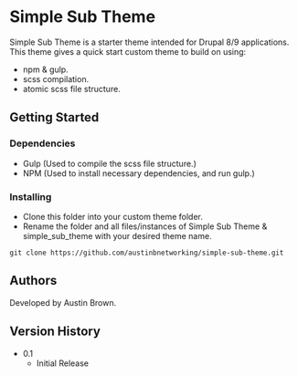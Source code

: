 # Simple Sub Theme

Simple Sub Theme is a starter theme intended for Drupal 8/9 applications.
This theme gives a quick start custom theme to build on using:
- npm & gulp.
- scss compilation.
- atomic scss file structure.

## Getting Started

### Dependencies

* Gulp (Used to compile the scss file structure.)
* NPM (Used to install necessary dependencies, and run gulp.)

### Installing

* Clone this folder into your custom theme folder.
* Rename the folder and all files/instances of Simple Sub Theme & simple_sub_theme
with your desired theme name.

```
git clone https://github.com/austinbnetworking/simple-sub-theme.git
```

## Authors

Developed by Austin Brown.

## Version History

* 0.1
    * Initial Release
